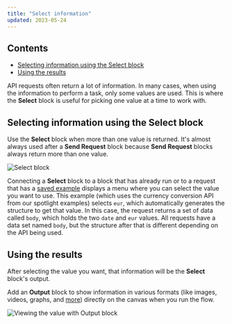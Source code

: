 ```yaml
---
title: "Select information"
updated: 2023-05-24
---
```


## Contents

* [Selecting information using the Select block](#selecting-information-using-the-select-block)
* [Using the results](#using-the-results)

API requests often return a lot of information. In many cases, when using the information to perform a task, only some values are used. This is where the **Select** block is useful for picking one value at a time to work with.

## Selecting information using the Select block

Use the **Select** block when more than one value is returned. It's almost always used after a **Send Request** block because **Send Request** blocks always return more than one value.

<img src="https://assets.postman.com/postman-labs-docs/concepts/adding-a-select-block-updated.gif" alt="Select block" fetchpriority="low" loading="lazy" />

Connecting a **Select** block to a block that has already run or to a request that has a [saved example](/docs/sending-requests/examples/) displays a menu where you can select the value you want to use. This example (which uses the currency conversion API from our spotlight examples) selects `eur`, which automatically generates the structure to get that value. In this case, the request returns a set of data called `body`, which holds the two `date` and `eur` values. All requests have a data set named `body`, but the structure after that is different depending on the API being used.

## Using the results

After selecting the value you want, that information will be the **Select** block's output.

Add an **Output** block to show information in various formats (like images, videos, graphs, and [more](/docs/postman-flows/tutorials/visualizing-data/)) directly on the canvas when you run the flow.

<img src="https://assets.postman.com/postman-labs-docs/concepts/updated-viewing-variable-with-output-block.gif" alt="Viewing the value with Output block" fetchpriority="low" loading="lazy" />
